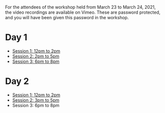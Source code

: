 For the attendees of the workshop held from March 23 to March 24, 2021, the video recordings are available on Vimeo.
These are password protected, and you will have been given this password in the workshop.

# Day 1

* [Session 1: 12pm to 2pm](https://vimeo.com/528361425)
* [Session 2: 2pm to 5pm](https://vimeo.com/528443802)
* [Session 3: 6pm to 8pm](https://vimeo.com/528515563)

# Day 2

* [Session 1: 12pm to 2pm](https://vimeo.com/528873140)
* [Session 2: 3pm to 5pm](https://vimeo.com/528951175)
* Session 3: 6pm to 8pm


